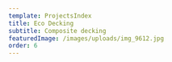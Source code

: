 ```yaml
---
template: ProjectsIndex
title: Eco Decking
subtitle: Composite decking
featuredImage: /images/uploads/img_9612.jpg
order: 6
---
```

